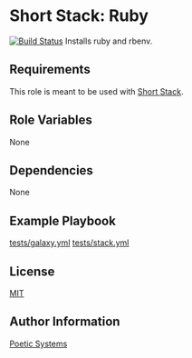 Short Stack: Ruby
=========
[![Build Status](https://travis-ci.org/poetic/short-stack-ruby.svg)](https://travis-ci.org/poetic/short-stack-ruby)
Installs ruby and rbenv.

Requirements
------------

This role is meant to be used with [Short Stack](https://github.com/poetic/short-stack).

Role Variables
--------------

None

Dependencies
------------

None

Example Playbook
----------------

[tests/galaxy.yml](tests/galaxy.yml)
[tests/stack.yml](tests/stack.yml)

License
-------

[MIT](LICENSE)

Author Information
------------------

[Poetic Systems](http://poeticsystems.com)
